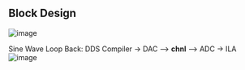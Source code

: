 Block Design
------------
![image](https://github.com/velicharlagokulkumar/vivado/assets/104726431/3edaeb0b-d05b-4194-8466-648edf9e5a6c)


Sine Wave Loop Back: DDS Compiler -> DAC -->  **chnl**  --> ADC -> ILA 
![image](https://github.com/velicharlagokulkumar/vivado/assets/104726431/0e48ff1a-0556-49f1-9d71-0f2b6cb48aa6)
